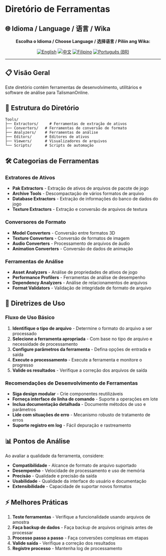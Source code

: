 # Diretório de Ferramentas

## 🌐 Idioma / Language / 语言 / Wika

<div align="center">

**Escolha o Idioma / Choose Language / 选择语言 / Piliin ang Wika:**

[![English](https://img.shields.io/badge/English-EN-blue?style=flat-square)](../README.md)
[![中文](https://img.shields.io/badge/中文-CN-red?style=flat-square)](README_CN.md)
[![Filipino](https://img.shields.io/badge/Filipino-PH-green?style=flat-square)](README_PH.md)
[![Português (BR)](https://img.shields.io/badge/Português%20(BR)-BR-yellow?style=flat-square)](README_PT_BR.md)

</div>

---

## 📋 Visão Geral
Este diretório contém ferramentas de desenvolvimento, utilitários e software de análise para TalismanOnline.

## 📁 Estrutura do Diretório
```
Tools/
├── Extractors/     # Ferramentas de extração de ativos
├── Converters/   # Ferramentas de conversão de formato
├── Analyzers/    # Ferramentas de análise
├── Editors/      # Editores de ativos
├── Viewers/      # Visualizadores de arquivos
└── Scripts/      # Scripts de automação
```

## 🛠️ Categorias de Ferramentas
### Extratores de Ativos
- **Pak Extractors** - Extração de ativos de arquivos de pacote de jogo
- **Archive Tools** - Descompactação de vários formatos de arquivo
- **Database Extractors** - Extração de informações do banco de dados do jogo
- **Texture Extractors** - Extração e conversão de arquivos de textura

### Conversores de Formato
- **Model Converters** - Conversão entre formatos 3D
- **Texture Converters** - Conversão de formatos de imagem
- **Audio Converters** - Processamento de arquivos de áudio
- **Animation Converters** - Conversão de dados de animação

### Ferramentas de Análise
- **Asset Analyzers** - Análise de propriedades de ativos de jogo
- **Performance Profilers** - Ferramentas de análise de desempenho
- **Dependency Analyzers** - Análise de relacionamentos de arquivos
- **Format Validators** - Validação de integridade de formato de arquivo

## 🔧 Diretrizes de Uso
### Fluxo de Uso Básico
1. **Identifique o tipo de arquivo** - Determine o formato do arquivo a ser processado
2. **Selecione a ferramenta apropriada** - Com base no tipo de arquivo e necessidade de processamento
3. **Configure parâmetros da ferramenta** - Defina opções de entrada e saída
4. **Execute o processamento** - Execute a ferramenta e monitore o progresso
5. **Valide os resultados** - Verifique a correção dos arquivos de saída

### Recomendações de Desenvolvimento de Ferramentas
- **Siga design modular** - Crie componentes reutilizáveis
- **Forneça interface de linha de comando** - Suporte a operações em lote
- **Inclua documentação detalhada** - Documente métodos de uso e parâmetros
- **Lide com situações de erro** - Mecanismo robusto de tratamento de erros
- **Suporte registro em log** - Fácil depuração e rastreamento

## 📊 Pontos de Análise
Ao avaliar a qualidade da ferramenta, considere:
- **Compatibilidade** - Alcance de formato de arquivo suportado
- **Desempenho** - Velocidade de processamento e uso de memória
- **Precisão** - Qualidade e precisão da saída
- **Usabilidade** - Qualidade da interface do usuário e documentação
- **Extensibilidade** - Capacidade de suportar novos formatos

## ⚡ Melhores Práticas
1. **Teste ferramentas** - Verifique a funcionalidade usando arquivos de amostra
2. **Faça backup de dados** - Faça backup de arquivos originais antes de processar
3. **Processo passo a passo** - Faça conversões complexas em etapas
4. **Valide saída** - Verifique a correção dos resultados
5. **Registre processo** - Mantenha log de processamento